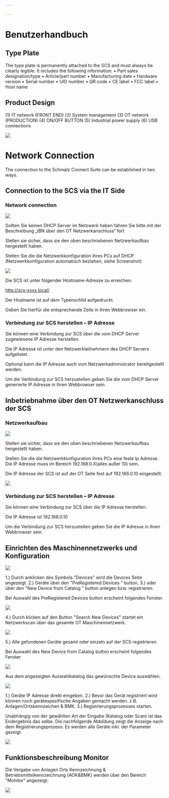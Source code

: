 ```yaml
---

---
```

# Benutzerhandbuch

## Type Plate

The type plate is permanently attached to the SCS and must always be clearly legible.
It includes the following information:
• Part sales designation/type
• Article/part number
• Manufacturing date
• Hardware version
• Serial number
• UID number
• QR code
• CE label
• FCC label
• Host name

## Product Design

(1) IT network (FRONT END)
(2) System management
(3) OT network (PRODUCTION)
(4) ON/OFF BUTTON
(5) Industrial power supply
(6) USB connections

![](/aufbau-scs.png)

# Network Connection

The connection to the Schmalz Connect Suite can be established in two ways.

## Connection to the SCS via the IT Side

### Network connection

![](/Bild2.png)

Sollten Sie keinen DHCP Server im Netzwerk haben fahren Sie bitte mit der Beschreibung „IBN über den OT  Netzwerkanschluss“ fort

Stellen sie sicher, dass sie den oben beschriebenen Netzwerkaufbau hergestellt haben.

Stellen Sie die die Netzwerkkonfiguration ihres PCs auf DHCP (Netzwerkkonfiguration automatisch beziehen, siehe Screenshot)

![](/Bild3.png)

Die SCS ist unter folgender Hostname-Adresse zu erreichen:

http://scs-xxxx.local/

Der Hostname ist auf dem Typenschild aufgedruckt.

Geben Sie hierfür die entsprechende Zeile in ihren Webbrowser ein.

### Verbindung zur SCS herstellen – IP Adresse

Sie können eine Verbindung zur SCS über die vom DHCP Server zugewiesene IP Adresse herstellen.

Die IP Adresse ist unter den Netzwerkteilnehmern des DHCP Servers aufgelistet.

Optional kann die IP Adresse auch vom Netzwerkadministrator bereitgestellt werden.

Um die Verbindung zur SCS herzustellen geben Sie die vom DHCP Server generierte IP Adresse in ihren Webbrowser sein.

## Inbetriebnahme über den OT Netzwerkanschluss der SCS

### Netzwerkaufbau

![](/Bild4.png)

Stellen sie sicher, dass sie den oben beschriebenen Netzwerkaufbau hergestellt haben.

Stellen Sie die die Netzwerkkonfiguration ihres PCs eine feste Ip Adresse. Die IP Adresse muss im Bereich 192.168.0.X(alles außer 10) sein.

Die IP Adresse der SCS ist auf der OT Seite fest auf 192.168.0.10 eingestellt.

![](/Bild5.png)

### Verbindung zur SCS herstellen – IP Adresse

Sie können eine Verbindung zur SCS über die IP Adresse herstellen.

Die IP Adresse ist 192.168.0.10

Um die Verbindung zur SCS herzustellen geben Sie die IP Adresse in ihren Webbrowser sein.

## Einrichten des Maschinennetzwerks und Konfiguration

![](/bild1-1.png)

1\.) Durch anklicken des Symbols "Devices" wird die Devices Seite angezeigt.
2\.) Geräte über den "PreRegistered Devices " button,
3\.) oder über den "New Device from Catalog " button
anlegen bzw. registrieren.

Bei Auswahl des PreRegistered Devices button erscheint folgendes Fenster.

![](/bild2-1.png)

4\.) Durch klicken auf den Button "Search New Devices" startet ein Netzwerkscan über das gesamte OT Maschinennetzwerk.

![](/bild3-1.png)

5\.) Alle gefundenen Geräte gesamt oder einzeln auf der SCS registrieren.

Bei Auswahl des New Device from Catalog button erscheint folgendes Fenster

![](/bild6.png)

Aus dem angezeigten Auswahlkatalog das gewünschte Device auswählen.

![](/bild7.png)

1\.) Geräte IP Adresse direkt eingeben.
2\.) Bevor das Gerät registriert wird können noch gerätespezifische Angaben gemacht werden. z.B. Anlagen/Ortskennzeichen & BMK.
3\.) Registrierungsprozesses starten.

Unabhängig von der gewählten Art der Eingabe (Katalog oder Scan) ist das Endergebnis das selbe. Die nachfolgende Abbildung zeigt die Anzeige nach dem Registrierungsprozess. Es werden alle Geräte inkl. der Parameter gezeigt.

![](/bild4-1.png)

## Funktionsbeschreibung Monitor

Die Vergabe von Anlagen Orts Kennzeichnung & Betriebsmittelkennzeichnung (AOK&BMK) werden über den Bereich "Monitor" angezeigt.

![](/bild5-1.png)